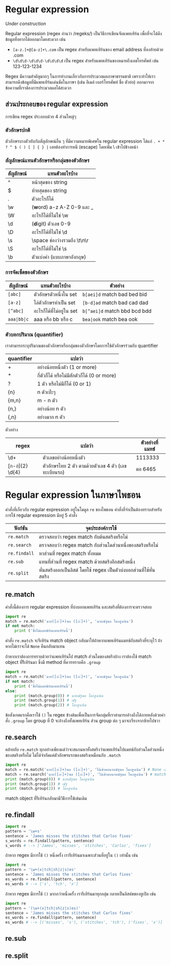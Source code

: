 # Regular expression
*Under construction*

Regular expression (regex อ่านว่า /regeks/) เป็นวิธีการเขียนจับแพทเทิร์น เพื่อที่จะได้ดึงข้อมูลที่อยากได้ออกมาโดยสะดวก เช่น 
- `[a-z.]+@[a-z]+\.com` เป็น regex สำหรับแพทเทิร์นของ email address ที่ลงท้ายด้วย .com
- `\d\d\d-\d\d\d-\d\d\d\d` เป็น regex  สำหรับแพทเทิร์นของหมายถึงเลขโทรศัพท์ เช่น 123-123-1234

Regex มีความสำคัญมากๆ ในการทำงานเกี่ยวกับการประมวลผลภาษาธรรมชาติ  เพราะทำให้เราสามารถดึงข้อมูลที่มีแพทเทิร์นเด่นชัดในภาษา (เช่น อีเมล์ เบอร์โทรศัพท์ ชื่อ ตัวย่อ) ออกมาจากข้อความที่เราต้องการประมวลผลได้สะดวก  

## ส่วนประกอบของ regular expression

การเขียน regex ประกอบด้วย 4 ส่วนใหญ่ๆ

###	ตัวอักษรปกติ 
ตัวอักษรบางตัวทับกับสัญลักษณ์อื่น ๆ ที่มีความหมายพิเศษใน regular expression ได้แก่ `. + * ? ^ $ ( ) [ ] { } |` เลยต้องทำการหนี (escape) โดยเพิ่ม \ เข้าไปข้างหน้า

### สัญลักษณ์แทนตัวอักษรหรือกลุ่มของตัวอักษร

| สัญลักษณ์ | แทนตัวอะไรบ้าง                        |
|--------|-------------------------------------|
| ^      | หน้าสุดของ string                     |
| $      | ท้ายสุดของ string                     |
| .      | ตัวอะไรก็ได้                           |
| \w     | (**w**ord) a-z A-Z 0-9 และ _  |
| \W     | อะไรก็ได้ที่ไม่ใช่ \w                     |
| \d     | (**d**igit) ตัวเลข 0-9              |
| \D     | อะไรก็ได้ที่ไม่ใช่ \d                     |
| \s     | \space ช่องว่างรวมถึง \t\n\r   |
| \S     | อะไรก็ได้ที่ไม่ใช่ \s                     |
| \b     | ตัวแบ่งคำ (แบบภาษาอังกฤษ)              |

### การจัดเซ็ตของตัวอักษร

| สัญลักษณ์     | แทนตัวอะไรบ้าง       | ตัวอย่าง                         |
|------------|--------------------|--------------------------------|
| `[abc]`      | ตัวอักษรตัวหนึ่งใน set  | `b[aei]d` match bad bed bid      |
| `[a-z]`      | ไล่ตัวอักษรทำเป็น set  | `[b-d]ad` match bad cad dad      |
| `[^abc]`     | อะไรก็ได้ที่ไม่อยู่ใน set | `b[^aei]d` match bbd bcd bdd  |
| `aaa\|bb\|c` | aaa หรือ bb หรือ c   | `bea\|ook` match bea ook         |

### ตัวบอกปริมาณ (quantifier)

เราสามารถระบุปริมาณของตัวอักษรหรือกลุ่มของตัวอักษรโดยการใช้ตัวอักษรร่วมกับ quantifier

| quantifier | แปลว่า                            |
|------------|----------------------------------|
| +          | อย่างน้อยหนึ่งตัว (1 or more)         |
| *          | กี่ตัวก็ได้ หรือไม่มีสักตัวก็ได้ (0 or more) |
| ?          | 1 ตัว หรือไม่มีก็ได้ (0 or 1)          |
| {n}        | n ตัวเป๊ะๆ                         |
| {m,n}      | m - n ตัว                         |
| {n,}       | อย่างน้อย n ตัว                     |
| {,n}       | อย่างมาก n ตัว                     |

ตัวอย่าง

| regex | แปลว่า | ตัวอย่างที่แมทช์ |  
| ----- | ------ | --- | 
| \d+   | ตัวเลขอย่างน้อยหนึ่งตัว | 1113333 
| [ก-ฮ]{2} \d{4} | ตัวอักษรไทย 2 ตัว ตามด้วยตัวเลข 4 ตัว (เลขทะเบียนรถ) |  ตอ 6465 |

# Regular expression ในภาษาไพธอน
คำสั่งที่เกี่ยวกับ regular expression อยู่ในโมดูล `re` ของไพธอน คำสั่งที่จำเป็นต้องทราบสำหรับการใช้ regular expression มีอยู่ 5 คำสั่ง

| ฟังก์ชัน  | จุดประสงค์การใช้ | 
|--------|--------------|
| `re.match` | ตรวจสอบว่า regex match กับต้นสตริงหรือไม่ | 
| `re.search` | ตรวจสอบว่า regex match กับส่วนใดส่วนหนึ่งของสตริงหรือไม่ | 
| `re.findall` | หาส่วนที่ regex match ทั้งหมด
| `re.sub` | แทนที่ส่วนที่ regex match ด้วยสตริงอีกสตริงหนึ่ง 
| `re.split` | หั่นสตริงออกเป็นลิสต์ โดยใช้ regex เป็นตัวบ่งบอกส่วนที่ใช้หั่นสตริง 

## re.match 
คำสั่งนี้ต้องการ regular expression ที่บ่งบอกแพทเทิร์น และสตริงที่ต้องการจะตรวจสอบ 
```python
import re
match = re.match('นาย([ก-์]+)พล ([ก-์]+)', 'นายณัฐพล โคกสูงเนิน')
if not match:
    print ('ชื่อไม่แมทช์กับแพทเทิร์นนี้')
```
คำสั่ง `re.match` จะรีเทิร์น match object กลับมาให้ถ้าหากแพทเทิร์นแมทช์กับสตริงที่ระบุไว้ ถ้าหากไม่เราจะได้ `None` คืนกลับมาแทน 

ถ้าหากเราต้องการทราบด้วยว่าแพทเทิร์นไป match ส่วนใดของสตริงบ้าง เราต้องใช้ match object ที่รีิเทิร์นมา ซึ่งมี method ที่ควรทราบคือ `.group`
```python
import re
match = re.match('นาย([ก-์]+)พล ([ก-์]+)', 'นายณัฐพล โคกสูงเนิน')
if not match:
    print ('ชื่อไม่แมทช์กับแพทเทิร์นนี้')
else:
    print (match.group(0)) # นายณัฐพล โคกสูงเนิน
    print (match.group(1)) # ณัฐ
    print (match.group(2)) # โคกสูงเนิน
```
ข้อสังเกตแรกคือเราใช้ `()` ใน regex ข้างต้นเพื่อเป็นการจัดกลุ่มที่เราสามารถอ้างถึงได้ภายหลังด้วยคำสั่ง `.group` โดย group ที่ 0 จะอ้างถึงทั้งแพทเทิร์น ส่วน group ต่อ ๆ มาจะเรียงจากซ้ายไปขวา 

## re.search
คล้ายกับ `re.match` ทุกอย่างเพียงแต่ว่าจะสแกนหาทั้งสตริงว่าแพทเทิร์นไปแมทช์กับส่วนใดส่วนหนึ่งของสตริงหรือไม่ ไม่ได้จำกัดแค่ตัวอักษรแรกของสตริงเหมือนกับ `.match` 

```python
import re
match = re.match('นาย([ก-์]+)พล ([ก-์]+)', 'ได้เข้าพบนายณัฐพล โคกสูงเนิน') # None เพราะไม่มีแมทช์ตั้งแต่ต้นสตริง
match = re.search('นาย([ก-์]+)พล ([ก-์]+)', 'ได้เข้าพบนายณัฐพล โคกสูงเนิน') # match 
print (match.group(0)) # นายณัฐพล โคกสูงเนิน
print (match.group(1)) # ณัฐ
print (match.group(2)) # โคกสูงเนิน
```
match object ที่รีเทิร์นกลับมามีวิธีการใช้เช่นเดิม

## re.findall

```python
import re
pattern = '\w+s'
sentence = 'James misses the stitches that Carlos fixes'
s_words = re.findall(pattern, sentence)
s_words # --> ['James', 'misses', 'stitches', 'Carlos', 'fixes']
```

ถ้าหาก regex มีการใช้ `()` หนึ่งครั้ง เรารีเทิร์นมาเฉพาะส่วนที่อยู่ใน `()` เท่านั้น เช่น
```python
import re
pattern = '\w+(x|tch|sh|z|s)es'
sentence = 'James misses the stitches that Carlos fixes'
es_words = re.findall(pattern, sentence)
es_words # --> ['s', 'tch', 'x']
```
ถ้าหาก regex มีการใช้ `()` มากกว่าหนึ่งครั้ง เรารีเทิร์นมาทุกกลุ่ม กลายเป็นลิสต์ขของทูเปิล เช่น

```python
import re
pattern = '(\w+(x|tch|sh|z|s)es)'
sentence = 'James misses the stitches that Carlos fixes'
es_words = re.findall(pattern, sentence)
es_words # --> [('misses', 's'), ('stitches', 'tch'), ('fixes', 'x')]
```
## re.sub


## re.split
